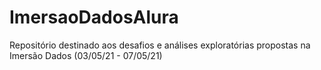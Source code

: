 # ImersaoDadosAlura
Repositório destinado aos desafios e análises exploratórias propostas na Imersão Dados (03/05/21 - 07/05/21)
